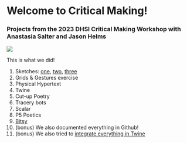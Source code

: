 # Welcome to Critical Making!

### Projects from the 2023 DHSI Critical Making Workshop with Anastasia Salter and Jason Helms

![](https://media.giphy.com/media/v1.Y2lkPTc5MGI3NjExY2M3MTdmMTMxODgyZDIzOTU5YzU0ZGUyNjlkMDZkZWEzMjI3MGE5NSZlcD12MV9pbnRlcm5hbF9naWZzX2dpZklkJmN0PWc/Gb2KFjzztNo1W/giphy.gif)

This is what we did!

1. Sketches: [one](), [two](), [three]()
2. Grids & Gestures exercise
3. Physical Hypertext
4. Twine
5. Cut-up Poetry
6. Tracery bots
7. Scalar
8. P5 Poetics
9. [Bitsy](https://gabjohar.github.io/sillyoracle/bitsy-games/the_fleshy_one.html)
10. (bonus) We also documented everything in Github!
11. (bonus) We also tried to [integrate everything in Twine](https://gabjohar.github.io/sillyoracle/twine-integration-cm.html)
